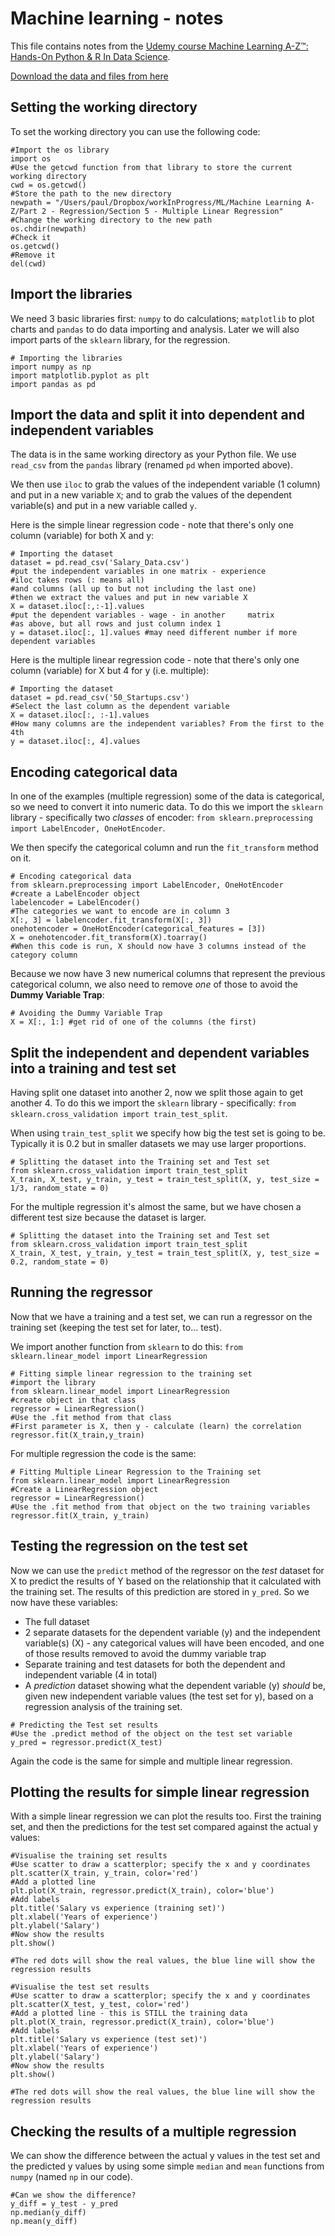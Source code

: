 # Machine learning - notes

This file contains notes from the [Udemy course Machine Learning A-Z™: Hands-On Python & R In Data Science](https://www.udemy.com/machinelearning/).

[Download the data and files from here](https://www.superdatascience.com/machine-learning/)

## Setting the working directory

To set the working directory you can use the following code:

```
#Import the os library
import os
#Use the getcwd function from that library to store the current working directory
cwd = os.getcwd()
#Store the path to the new directory
newpath = "/Users/paul/Dropbox/workInProgress/ML/Machine Learning A-Z/Part 2 - Regression/Section 5 - Multiple Linear Regression"
#Change the working directory to the new path
os.chdir(newpath)
#Check it
os.getcwd()
#Remove it
del(cwd)
```

## Import the libraries

We need 3 basic libraries first: `numpy` to do calculations; `matplotlib` to plot charts and `pandas` to do data importing and analysis. Later we will also import parts of the `sklearn` library, for the regression.

```
# Importing the libraries
import numpy as np
import matplotlib.pyplot as plt
import pandas as pd
```

## Import the data and split it into dependent and independent variables

The data is in the same working directory as your Python file. We use `read_csv` from the `pandas` library (renamed `pd` when imported above).

We then use `iloc` to grab the values of the independent variable (1 column) and put in a new variable `X`; and to grab the values of the dependent variable(s) and put in a new variable called `y`.

Here is the simple linear regression code - note that there's only one column (variable) for both X and y:

```
# Importing the dataset
dataset = pd.read_csv('Salary_Data.csv')
#put the independent variables in one matrix - experience
#iloc takes rows (: means all)
#and columns (all up to but not including the last one)
#then we extract the values and put in new variable X
X = dataset.iloc[:,:-1].values
#put the dependent variables - wage - in another     matrix
#as above, but all rows and just column index 1
y = dataset.iloc[:, 1].values #may need different number if more dependent variables
```

Here is the multiple linear regression code - note that there's only one column (variable) for X but 4 for y (i.e. multiple):

```
# Importing the dataset
dataset = pd.read_csv('50_Startups.csv')
#Select the last column as the dependent variable
X = dataset.iloc[:, :-1].values
#How many columns are the independent variables? From the first to the 4th
y = dataset.iloc[:, 4].values
```

## Encoding categorical data

In one of the examples (multiple regression) some of the data is categorical, so we need to convert it into numeric data. To do this we import the `sklearn` library - specifically two *classes* of encoder: `from sklearn.preprocessing import LabelEncoder, OneHotEncoder`.

We then specify the categorical column and run the `fit_transform` method on it.

```
# Encoding categorical data
from sklearn.preprocessing import LabelEncoder, OneHotEncoder
#create a LabelEncoder object
labelencoder = LabelEncoder()
#The categories we want to encode are in column 3
X[:, 3] = labelencoder.fit_transform(X[:, 3])
onehotencoder = OneHotEncoder(categorical_features = [3])
X = onehotencoder.fit_transform(X).toarray()
#When this code is run, X should now have 3 columns instead of the category column
```

Because we now have 3 new numerical columns that represent the previous categorical column, we also need to remove *one* of those to avoid the **Dummy Variable Trap**:

```
# Avoiding the Dummy Variable Trap
X = X[:, 1:] #get rid of one of the columns (the first)
```

## Split the independent and dependent variables into a training and test set

Having split one dataset into another 2, now we split those again to get another 4. To do this we import the `sklearn` library - specifically: `from sklearn.cross_validation import train_test_split`.

When using `train_test_split` we specify how big the test set is going to be. Typically it is 0.2 but in smaller datasets we may use larger proportions.

```
# Splitting the dataset into the Training set and Test set
from sklearn.cross_validation import train_test_split
X_train, X_test, y_train, y_test = train_test_split(X, y, test_size = 1/3, random_state = 0)
```

For the multiple regression it's almost the same, but we have chosen a different test size because the dataset is larger.

```
# Splitting the dataset into the Training set and Test set
from sklearn.cross_validation import train_test_split
X_train, X_test, y_train, y_test = train_test_split(X, y, test_size = 0.2, random_state = 0)
```

## Running the regressor

Now that we have a training and a test set, we can run a regressor on the training set (keeping the test set for later, to... test).

We import another function from `sklearn` to do this: `from sklearn.linear_model import LinearRegression`

```
# Fitting simple linear regression to the training set
#import the library
from sklearn.linear_model import LinearRegression
#create object in that class
regressor = LinearRegression()
#Use the .fit method from that class
#First parameter is X, then y - calculate (learn) the correlation
regressor.fit(X_train,y_train)
```

For multiple regression the code is the same:

```
# Fitting Multiple Linear Regression to the Training set
from sklearn.linear_model import LinearRegression
#Create a LinearRegression object
regressor = LinearRegression()
#Use the .fit method from that object on the two training variables
regressor.fit(X_train, y_train)
```

## Testing the regression on the test set

Now we can use the `predict` method of the regressor on the *test* dataset for X to predict the results of Y based on the relationship that it calculated with the training set. The results of this prediction are stored in `y_pred`. So we now have these variables:

* The full dataset
* 2 separate datasets for the dependent variable (y) and the independent variable(s) (X) - any categorical values will have been encoded, and one of those results removed to avoid the dummy variable trap
* Separate training and test datasets for both the dependent and independent variable (4 in total)
* A *prediction* dataset showing what the dependent variable (y) *should* be, given new independent variable values (the test set for y), based on a regression analysis of the training set.

```
# Predicting the Test set results
#Use the .predict method of the object on the test set variable
y_pred = regressor.predict(X_test)
```

Again the code is the same for simple and multiple linear regression.

## Plotting the results for simple linear regression

With a simple linear regression we can plot the results too. First the training set, and then the predictions for the test set compared against the actual y values:

```
#Visualise the training set results
#Use scatter to draw a scatterplor; specify the x and y coordinates
plt.scatter(X_train, y_train, color='red')
#Add a plotted line
plt.plot(X_train, regressor.predict(X_train), color='blue')
#Add labels
plt.title('Salary vs experience (training set)')
plt.xlabel('Years of experience')
plt.ylabel('Salary')
#Now show the results
plt.show()

#The red dots will show the real values, the blue line will show the regression results

#Visualise the test set results
#Use scatter to draw a scatterplor; specify the x and y coordinates
plt.scatter(X_test, y_test, color='red')
#Add a plotted line - this is STILL the training data
plt.plot(X_train, regressor.predict(X_train), color='blue')
#Add labels
plt.title('Salary vs experience (test set)')
plt.xlabel('Years of experience')
plt.ylabel('Salary')
#Now show the results
plt.show()

#The red dots will show the real values, the blue line will show the regression results
```

## Checking the results of a multiple regression

We can show the difference between the actual y values in the test set and the predicted y values by using some simple `median` and `mean` functions from `numpy` (named `np` in our code).

```
#Can we show the difference?
y_diff = y_test - y_pred
np.median(y_diff)
np.mean(y_diff)
```
